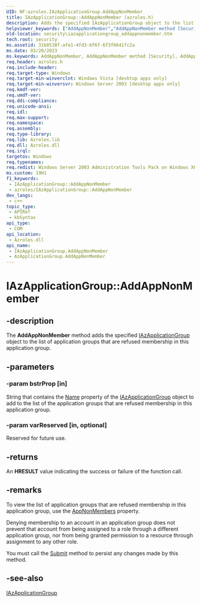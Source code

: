 ```yaml
---
UID: NF:azroles.IAzApplicationGroup.AddAppNonMember
title: IAzApplicationGroup::AddAppNonMember (azroles.h)
description: Adds the specified IAzApplicationGroup object to the list of application groups that are refused membership in this application group.
helpviewer_keywords: ["AddAppNonMember","AddAppNonMember method [Security]","AddAppNonMember method [Security]","AzApplicationGroup object","AddAppNonMember method [Security]","IAzApplicationGroup interface","AzApplicationGroup object [Security]","AddAppNonMember method","IAzApplicationGroup interface [Security]","AddAppNonMember method","IAzApplicationGroup.AddAppNonMember","IAzApplicationGroup::AddAppNonMember","azroles/IAzApplicationGroup::AddAppNonMember","security.iazapplicationgroup_addappnonmember"]
old-location: security\iazapplicationgroup_addappnonmember.htm
tech.root: security
ms.assetid: 31b8538f-afe1-4fd3-bf6f-6f3f0641fc2a
ms.date: 03/20/2023
ms.keywords: AddAppNonMember, AddAppNonMember method [Security], AddAppNonMember method [Security],AzApplicationGroup object, AddAppNonMember method [Security],IAzApplicationGroup interface, AzApplicationGroup object [Security],AddAppNonMember method, IAzApplicationGroup interface [Security],AddAppNonMember method, IAzApplicationGroup.AddAppNonMember, IAzApplicationGroup::AddAppNonMember, azroles/IAzApplicationGroup::AddAppNonMember, security.iazapplicationgroup_addappnonmember
req.header: azroles.h
req.include-header: 
req.target-type: Windows
req.target-min-winverclnt: Windows Vista [desktop apps only]
req.target-min-winversvr: Windows Server 2003 [desktop apps only]
req.kmdf-ver: 
req.umdf-ver: 
req.ddi-compliance: 
req.unicode-ansi: 
req.idl: 
req.max-support: 
req.namespace: 
req.assembly: 
req.type-library: 
req.lib: Azroles.lib
req.dll: Azroles.dll
req.irql: 
targetos: Windows
req.typenames: 
req.redist: Windows Server 2003 Administration Tools Pack on Windows XP
ms.custom: 19H1
f1_keywords:
 - IAzApplicationGroup::AddAppNonMember
 - azroles/IAzApplicationGroup::AddAppNonMember
dev_langs:
 - c++
topic_type:
 - APIRef
 - kbSyntax
api_type:
 - COM
api_location:
 - Azroles.dll
api_name:
 - IAzApplicationGroup.AddAppNonMember
 - AzApplicationGroup.AddAppNonMember
---
```


# IAzApplicationGroup::AddAppNonMember

## -description

The **AddAppNonMember** method adds the specified [IAzApplicationGroup](nn-azroles-iazapplicationgroup.md) object to the list of application groups that are refused membership in this application group.

## -parameters

### -param bstrProp [in]

String that contains the [Name](nf-azroles-iazapplicationgroup-get_name.md) property of the [IAzApplicationGroup](nn-azroles-iazapplicationgroup.md) object to add to the list of the application groups that are refused membership in this application group.

### -param varReserved [in, optional]

Reserved for future use.

## -returns

An **HRESULT** value indicating the success or failure of the function call.

## -remarks

To view the list of application groups that are refused membership in this application group, use the [AppNonMembers](nf-azroles-iazapplicationgroup-get_appnonmembers.md) property.

Denying membership to an account in an application group does not prevent that account from being assigned to a role through a different application group, nor from being granted permission to a resource through assignment to any other role.

You must call the [Submit](nf-azroles-iazapplicationgroup-submit.md) method to persist any changes made by this method.

## -see-also

[IAzApplicationGroup](nn-azroles-iazapplicationgroup.md)
